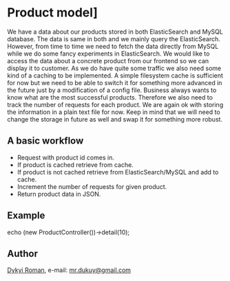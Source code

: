 # Product model]

We have a data about our products stored in both ElasticSearch and MySQL database. The data is same in both and we mainly query the ElasticSearch. However, from time to time we need to fetch the data directly from MySQL while we do some fancy experiments in ElasticSearch. We would like to access the data about a concrete product from our frontend so we can display it to customer.
As we do have quite some traffic we also need some kind of a caching to be implemented. A simple filesystem cache is sufficient for now but we need to be able to switch it for something more advanced in the future just by a modification of a config file.
Business always wants to know what are the most successful products. Therefore we also need to track the number of requests for each product. We are again ok with storing the information in a plain text file for now. Keep in mind that we will need to change the storage in future as well and swap it for something more robust.

## A basic workflow
- Request with product id comes in.
- If product is cached retrieve from cache.
- If product is not cached retrieve from ElasticSearch/MySQL and add to cache.
- Increment the number of requests for given product.
- Return product data in JSON.

## Example
echo (new ProductController())->detail(10);

## Author
[Dykyi Roman](https://github.com/dykyi-roman/), e-mail: [mr.dukuy@gmail.com](mailto:mr.dukuy@gmail.com)
